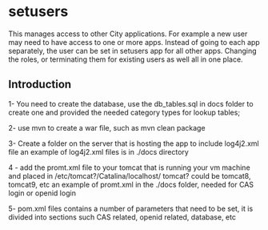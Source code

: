 # setusers
This manages access to other City applications. 
For example a new user may need to have access to one or more apps. Instead of going to each app separately, 
the user can be set in setusers app for all other apps. 
Changing the roles, or terminating them for existing users as well all in one place.

## Introduction
1- You need to create the database, use the db_tables.sql in docs folder to create one and provided the needed category types for lookup tables;

2- use mvn to create a war file, such as
mvn clean package

3- Create a folder on the server that is hosting the app to include log4j2.xml file
an example of log4j2.xml files is in ./docs directory

4 - add the promt.xml file to your tomcat that is running your vm machine and placed 
in /etc/tomcat?/Catalina/localhost/
tomcat? could be tomcat8, tomcat9, etc
an example of promt.xml in the ./docs folder, needed for CAS login or openid login

5- pom.xml files contains a number of parameters that need to be set, it is divided
into sections such CAS related, openid related, database, etc





 